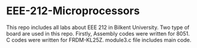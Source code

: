 # EEE-212-Microprocessors
This repo includes all labs about EEE 212 in Bilkent University. Two type of board are used in this repo. 
Firstly, Assembly codes were written for 8051.
C codes were written for FRDM-KL25Z.
module3.c file includes main code.
